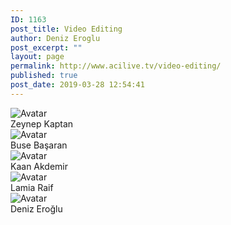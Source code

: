 ```yaml
---
ID: 1163
post_title: Video Editing
author: Deniz Eroglu
post_excerpt: ""
layout: page
permalink: http://www.acilive.tv/video-editing/
published: true
post_date: 2019-03-28 12:54:41
---
```

<!-- wp:html -->
<div class="our-members-div container">
  <div class="row justify-content-center">
    <div class="crew-members container col-6 col-sm-4 order-1">
      <img class="rounded mx-auto d-block crew-image " src="#" alt="Avatar">
      <div class="middle">
        <div class="text">Zeynep Kaptan</div>
      </div>
    </div>
    <div class="crew-members container container col-6 col-sm-4"> <img class="rounded mx-auto d-block crew-image " src="#" alt="Avatar">
      <div class="middle">
        <div class="text">Buse Başaran</div>
      </div>
    </div>
    <div class="crew-members container col-6 col-sm-4 "> <img class="rounded mx-auto d-block crew-image "#" alt="Avatar "> 
      <div class="middle ">
        <div class="text ">Kaan Akdemir</div>
      </div>
    </div>
    <div class="crew-members container col-6 col-sm-4 "> <img class="rounded mx-auto d-block crew-image " src="#" alt="Avatar ">
      <div class="middle ">
        <div class="text ">Lamia Raif</div>
      </div>
    </div>
    <div class="crew-members container col-6 col-sm-4 "> <img class="rounded mx-auto d-block crew-image " src="#" alt="Avatar "> 
      <div class="middle ">
        <div class="text ">Deniz Eroğlu</div>
      </div>
    </div>
  </div>
<!-- /wp:html -->
